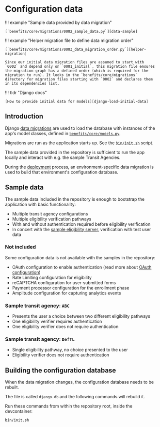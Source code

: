 # Configuration data

!!! example "Sample data provided by data migration"

    [`benefits/core/migrations/0002_sample_data.py`][data-sample]

!!! example "Helper migration file to define data migration order"

    [`benefits/core/migrations/0003_data_migration_order.py`][helper-migration]

    Since our initial data migration files are assumed to start with `0002` and depend only on `0001_initial`, this migration file ensures the migration graph has a defined order (which is required for the migration to run). It looks in the `benefits/core/migrations` directory for migration files starting with `0002` and declares them in its dependencies list.

!!! tldr "Django docs"

    [How to provide initial data for models][django-load-initial-data]

## Introduction

Django [data migrations](https://docs.djangoproject.com/en/4.0/topics/migrations/#data-migrations) are used to load the database with instances of the app's model classes, defined in [`benefits/core/models.py`][core-models].

Migrations are run as the application starts up. See the [`bin/init.sh`][init] script.

The sample data provided in the repository is sufficient to run the app locally and interact with e.g. the sample Transit
Agencies.

During the [deployment](../deployment/README.md) process, an environment-specific data migration is used to build that
environment's configuration database.

## Sample data

The sample data included in the repository is enough to bootstrap the application with basic functionality:

- Multiple transit agency configurations
- Multiple eligibility verification pathways
- With and without authentication required before eligibility verification
- In concert with the [sample eligibility server][eligibility-server], verification with test user data

### Not included

Some configuration data is not available with the samples in the repository:

- OAuth configuration to enable authentication (read more about [OAuth configuration](oauth.md))
- Rate Limiting configuration for eligibility
- reCAPTCHA configuration for user-submitted forms
- Payment processor configuration for the enrollment phase
- Amplitude configuration for capturing analytics events

### Sample transit agency: `ABC`

- Presents the user a choice between two different eligibility pathways
- One eligibility verifier requires authentication
- One eligibility verifier does not require authentication

### Sample transit agency: `DefTL`

- Single eligibility pathway, no choice presented to the user
- Eligibility verifier does not require authentication

## Building the configuration database

When the data migration changes, the configuration database needs to be rebuilt.

The file is called `django.db` and the following commands will rebuild it.

Run these commands from within the repository root, inside the devcontainer:

```bash
bin/init.sh
```

[core-models]: https://github.com/cal-itp/benefits/blob/dev/benefits/core/models.py
[django-load-initial-data]: https://docs.djangoproject.com/en/4.0/howto/initial-data/
[eligibility-server]: https://docs.calitp.org/eligibility-server
[data-sample]: https://github.com/cal-itp/benefits/tree/dev/benefits/core/migrations/0002_sample_data.py
[helper-migration]: https://github.com/cal-itp/benefits/tree/dev/benefits/core/migrations/0003_data_migration_order.py
[init]: https://github.com/cal-itp/benefits/blob/dev/bin/init.sh
